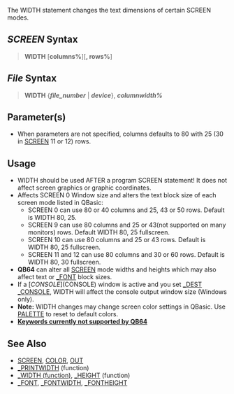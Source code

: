 The WIDTH statement changes the text dimensions of certain SCREEN modes.

##  *SCREEN* Syntax 

> **WIDTH** [**columns%**][**, rows%**]

##  *File* Syntax 

> **WIDTH** {***file_number*** | ***device***}, ***columnwidth%***

## Parameter(s)

* When parameters are not specified, columns defaults to 80 with 25 (30 in [SCREEN](SCREEN) 11 or 12) rows. 

## Usage

* WIDTH should be used AFTER a program SCREEN statement! It does not affect screen graphics or graphic coordinates.
* Affects SCREEN 0 Window size and alters the text block size of each screen mode listed in QBasic:
    * SCREEN 0 can use 80 or 40 columns and 25, 43 or 50 rows. Default is WIDTH 80, 25. 
    * SCREEN 9 can use 80 columns and 25 or 43(not supported on many monitors) rows. Default WIDTH 80, 25 fullscreen. 
    * SCREEN 10 can use 80 columns and 25 or 43 rows. Default is WIDTH 80, 25 fullscreen.
    * SCREEN 11 and 12 can use 80 columns and 30 or 60 rows. Default is WIDTH 80, 30 fullscreen.
* **QB64** can alter all [SCREEN](SCREEN) mode widths and heights which may also affect text or [_FONT](_FONT) block sizes.
* If a [$CONSOLE]($CONSOLE) window is active and you set [_DEST](_DEST) [_CONSOLE](_CONSOLE), WIDTH will affect the console output window size (Windows only).
* **Note:** WIDTH changes may change screen color settings in QBasic. Use [PALETTE](PALETTE) to reset to default colors.
* **[Keywords currently not supported by QB64](Keywords-currently-not-supported-by-QB64)**

## See Also

* [SCREEN](SCREEN), [COLOR](COLOR), [OUT](OUT)
* [_PRINTWIDTH](_PRINTWIDTH) (function)
* [_WIDTH (function)](_WIDTH-(function)), [_HEIGHT](_HEIGHT) (function)
* [_FONT](_FONT), [_FONTWIDTH](_FONTWIDTH), [_FONTHEIGHT](_FONTHEIGHT)
